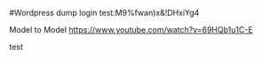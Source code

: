 #Wordpress dump login
test:M9%fwan)x&!DHxiYg4

Model to Model
https://www.youtube.com/watch?v=69HQb1u1C-E


test
